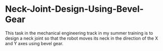 # Neck-Joint-Design-Using-Bevel-Gear
This task in the mechanical engineering track in my summer training is to design a neck joint so that the robot moves its neck in the direction of the X and Y axes using bevel gear.
